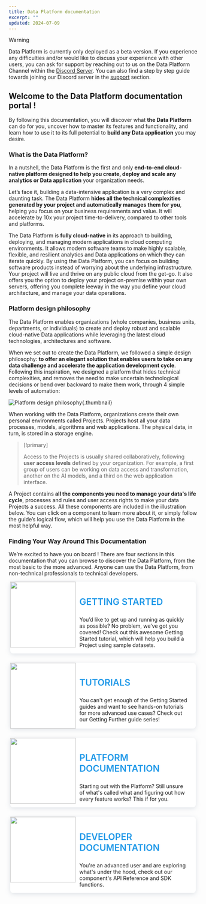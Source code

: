 ```yaml
---
title: Data Platform documentation
excerpt: ""
updated: 2024-07-09
---
```


<style>
.landing-blocks {
    display: flex !important;
    flex-wrap: wrap !important;
    flex-direction: row !important;
    margin:10px 5px !important;
}
.landing-blocks .landing-block {
    flex: 1 !important;
    display: block !important;
    min-width: 150px !important;
    text-decoration: none !important;
    background-color: #fff !important;
    box-shadow: 0 3px 13px 0 rgba(151, 167, 183, 0.3) !important;
    border-radius: 8px !important;
    opacity: 0.95 !important;
    overflow: hidden !important;
    position:relative !important;
}
.landing-blocks .landing-block:nth-child(2) {
    margin:0 10px !important;
}
.landing-blocks .landing-block .img {
    width: 100% !important;
    position: relative !important;
    background: #0050D7 !important;
    height: 110px !important;
}
.landing-blocks .landing-block .img img {
    background:none !important;
    border:none !important;
    box-shadow:none !important;
    top: 50% !important;
    left: 50% !important;
    position: absolute !important;
    transform: translate(-50%, -50%) !important;
}
.landing-blocks .landing-block h3 {
    margin-top: 12px !important;
    padding: 10px 15px 0 !important;
    font-size: 17px !important;
    font-weight: bold !important;
    line-height: 24px !important;
    text-align:center !important;
}
.landing-blocks .landing-block p {
    padding: 0 15px 15px !important;
    font-size: 16px !important;
    margin: 0 !important;
    line-height: 25px !important;
    color:#000 !important;
    text-aliogn:center !important;
}
.landing-blocks .landing-block a {
    bottom:0 !important;
    left:0 !important;
    position:absolute !important;
    right:0 !important;
    top:0 !important;
}




.block-step {
   border-radius: 8px !important;
   background-color: #fff !important;
   box-shadow: 0 3px 13px 0 rgba(151, 167, 183, 0.3) !important;
   display:flex !important;
   margin: 10px 4px 25px !important;
   padding:0 20px 0 0 !important;
   position:relative !important;
}
.block-step img {
    background:none !important;
    border:none !important;
    box-shadow:none !important;
    margin:0 10px 0 0 !important;
    transition:none !important;
    width:175px !important;
}
.block-step h2 {
   line-height:1 !important;
   margin:0 !important;
   padding:10px 0 !important;
}
.block-step h3 {
   font-size:24px !important;
   font-weight:600 !important;
}
 .block-step a {
    bottom:0 !important;
    left:0 !important;
    position:absolute !important;
    right:0 !important;
    top:0 !important;
}
</style>

> [!warning]
>
> Data Platform is currently only deployed as a beta version. If you experience any difficulties and/or would like to discuss your experience with other users, you can ask for support by reaching out to us on the Data Platform Channel within the [Discord Server](https://discord.com/channels/850031577277792286/1163465539981672559). You can also find a step by step guide towards joining our Discord server in the [support](https://docs.forepaas.io/#/en/support/index) section.
> 

## Welcome to the Data Platform documentation portal !

By following this documentation, you will discover what **the Data Platform** can do for you, uncover how to master its features and functionality, and learn how to use it to its full potential to **build any Data application** you may desire.

### What is the Data Platform?

In a nutshell, the Data Platform is the first and only **end-to-end cloud-native platform designed to help you create, deploy and scale any analytics or Data application** your organization needs.

Let’s face it, building a data-intensive application is a very complex and daunting task.
The Data Platform **hides all the technical complexities generated by your project and automatically manages them for you**, helping you focus on your business requirements and value. It will accelerate by 10x your project time-to-delivery, compared to other tools and platforms.

The Data Platform is **fully cloud-native** in its approach to building, deploying, and managing modern applications in cloud computing environments. It allows modern software teams to make highly scalable, flexible, and resilient analytics and Data applications on which they can iterate quickly. 
By using the Data Platform, you can focus on building software products instead of worrying about the underlying infrastructure. Your project will live and thrive on any public cloud from the get-go. It also offers you the option to deploy your project on-premise within your own servers, offering you complete leeway in the way you define your cloud architecture, and manage your data operations.

### Platform design philosophy

The Data Platform enables organizations (whole companies, business units, departments, or individuals) to create and deploy robust and scalable cloud-native Data applications while leveraging the latest cloud technologies, architectures and software.

When we set out to create the Data Platform, we followed a simple design philosophy: **to offer an elegant solution that enables users to take on any data challenge and accelerate the application development cycle**. Following this inspiration, we designed a platform that hides technical complexities, and removes the need to make uncertain technological decisions or bend over backward to make them work, through 4 simple levels of automation:

![Platform design philosophy](images/philosophy.png){.thumbnail}

When working with the Data Platform, organizations create their own personal environments called Projects. Projects host all your data processes, models, algorithms and web applications. The physical data, in turn, is stored in a storage engine.

> [!primary]
>
> Access to the Projects is usually shared collaboratively, following **user access levels** defined by your organization. For example, a first group of users can be working on data access and transformation, another on the AI models, and a third on the web application interface.
>

A Project contains **all the components you need to manage your data's life cycle**, processes and rules and user access rights to make your data Projects a success. All these components are included in the illustration below. You can click on a component to learn more about it, or simply follow the guide’s logical flow, which will help you use the Data Platform in the most helpful way.

### Finding Your Way Around This Documentation

We’re excited to have you on board ! There are four sections in this documentation that you can browse to discover the Data Platform, from the most basic to the more advanced. Anyone can use the Data Platform, from non-technical professionals to technical developers.

<div class="block-step">
   <img src="images/pict1.png" />
   <div>
      <h3 style="color:#2199e8 !important;padding-top:5px !important;">GETTING STARTED</h3>
      <p>You’d like to get up and running as quickly as possible? No problem, we’ve got you covered! Check out this awesome Getting Started tutorial, which will help you build a Project using sample datasets.</p>
   </div>
   <a href="https://docs.forepaas.io/#/en/getting-started/index"></a>
</div>

<div class="block-step">
   <img src="images/pict2.png" />
   <div>
      <h3 style="color:#2199e8 !important;padding-top:5px !important;">TUTORIALS</h3>
      <p>You can't get enough of the Getting Started guides and want to see hands-on tutorials for more advanced use cases? Check out our Getting Further guide series!</p>
   </div>
   <a href="https://docs.forepaas.io/#/en/getting-further/index"></a>
</div>

<div class="block-step">
   <img src="images/pict3.png" />
   <div>
      <h3 style="color:#2199e8 !important;padding-top:5px !important;">PLATFORM DOCUMENTATION</h3>
      <p>Starting out with the Platform? Still unsure of what's called what and figuring out how every feature works? This if for you.</p>
   </div>
   <a href="https://docs.forepaas.io/#/en/product/index"></a>
</div>

<div class="block-step">
   <img src="images/pict4.png" />
   <div>
      <h3 style="color:#2199e8 !important;padding-top:5px !important;">DEVELOPER DOCUMENTATION</h3>
      <p>You're an advanced user and are exploring what's under the hood, check out our component's API Reference and SDK functions.</p>
   </div>
   <a href="https://docs.forepaas.io/#/en/technical/index"></a>
</div>
